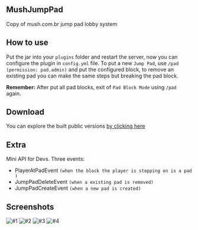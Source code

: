 ## MushJumpPad
Copy of mush.com.br jump pad lobby system

## How to use
Put the jar into your `plugins` folder and restart the server, now you can configure the plugin in `config.yml` file.
To put a new `Jump Pad`, use `/pad` `(permission: pad.admin)` and put the configured block, to remove an existing pad you can make the same steps but breaking the pad block.

**Remember:** After put all pad blocks, exit of `Pad Block Mode` using `/pad` again.

## Download
You can explore the built public versions [by clicking here](https://github.com/syncwrld/MushJumpPad/releases)

## Extra
Mini API for Devs. Three events:
 - PlayerAtPadEvent `(when the block the player is stepping on is a pad )`
 - JumpPadDeleteEvent `(when a existing pad is removed)`
 - JumpPadCreateEvent `(when a new pad is created)`

## Screenshots
![#1](https://github.com/syncwrld/mush-jumppad/assets/85231933/843d6651-2098-44cf-88ac-5a442d3ee2b4)
![#2](https://github.com/syncwrld/mush-jumppad/assets/85231933/08dd1738-d875-4eaf-be14-3932a6e4cf52)
![#3](https://github.com/syncwrld/mush-jumppad/assets/85231933/64b32415-f254-45f9-8ad9-c633a7a9d318)
![#4](https://github.com/syncwrld/mush-jumppad/assets/85231933/c5aef7c4-c73b-43da-ab4e-1902c5bd5655)




